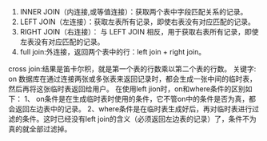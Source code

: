 1. INNER JOIN（内连接,或等值连接）：获取两个表中字段匹配关系的记录。
2. LEFT JOIN（左连接）：获取左表所有记录，即使右表没有对应匹配的记录。
3. RIGHT JOIN（右连接）： 与 LEFT JOIN 相反，用于获取右表所有记录，即使左表没有对应匹配的记录。
4. full join:外连接，返回两个表中的行：left join + right join。

cross join:结果是笛卡尔积，就是第一个表的行数乘以第二个表的行数。
关键字: on
数据库在通过连接两张或多张表来返回记录时，都会生成一张中间的临时表，然后再将这张临时表返回给用户。
在使用left jion时，on和where条件的区别如下：
1、 on条件是在生成临时表时使用的条件，它不管on中的条件是否为真，都会返回左边表中的记录。
2、where条件是在临时表生成好后，再对临时表进行过滤的条件。这时已经没有left join的含义（必须返回左边表的记录）了，条件不为真的就全部过滤掉。
